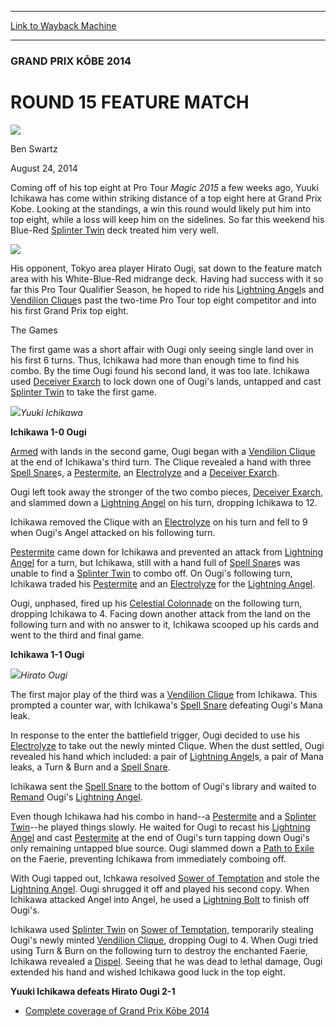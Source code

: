 
---
[Link to Wayback Machine](https://web.archive.org/web/20140925083553/http://magic.wizards.com/en/events/coverage/gpkob14/round-15-feature-match-2014-08-24)

[_metadata_:description]:- "Coming off of his top eight at Pro Tour Magic 2015 a few weeks ago, Yuuki Ichikawa has come within striking distance of a top eight here at Grand Prix Kobe. Looking at the standings, a win this round would likely put him into top eight, while a loss will keep him on the sidelines. So far this weekend his Blue-Red Splinter Twin deck treated him very well."
[_metadata_:generator]:- "Drupal 7 (http://drupal.org)"
[_metadata_:node]:- "262026"
[_metadata_:publish_date]:- "2014-08-24"
[_metadata_:source]:- "div-main"
[_metadata_:title]:- "ROUND 15 FEATURE MATCH"
[_metadata_:wayback_capture_timestamp]:- "2014-09-25 08:35:53"
[_metadata_:wayback_raw_url]:- "https://web.archive.org/web/20140925083553id_/http://magic.wizards.com/en/events/coverage/gpkob14/round-15-feature-match-2014-08-24"
[_metadata_:wayback_url]:- "http://magic.wizards.com/en/events/coverage/gpkob14/round-15-feature-match-2014-08-24"
---





### GRAND PRIX KŌBE 2014


ROUND 15 FEATURE MATCH
======================



![](https://media.magic.wizards.com/styles/auth_small/public/images/person/benswa-author.jpg)

Ben Swartz




August 24, 2014
 










Coming off of his top eight at Pro Tour *Magic 2015* a few weeks ago, Yuuki Ichikawa has come within striking distance of a top eight here at Grand Prix Kobe. Looking at the standings, a win this round would likely put him into top eight, while a loss will keep him on the sidelines. So far this weekend his Blue-Red [Splinter Twin](http://gatherer.wizards.com/Pages/Card/Details.aspx?name=Splinter+Twin) deck treated him very well.


![](https://media.wizards.com/2014/events/gpkob14/r15_ichikawa_ougi.jpg)

His opponent, Tokyo area player Hirato Ougi, sat down to the feature match area with his White-Blue-Red midrange deck. Having had success with it so far this Pro Tour Qualifier Season, he hoped to ride his [Lightning Angel](http://gatherer.wizards.com/Pages/Card/Details.aspx?name=Lightning+Angel)s and [Vendilion Clique](http://gatherer.wizards.com/Pages/Card/Details.aspx?name=Vendilion+Clique)s past the two-time Pro Tour top eight competitor and into his first Grand Prix top eight.



The Games


The first game was a short affair with Ougi only seeing single land over in his first 6 turns. Thus, Ichikawa had more than enough time to find his combo. By the time Ougi found his second land, it was too late. Ichikawa used [Deceiver Exarch](http://gatherer.wizards.com/Pages/Card/Details.aspx?name=Deceiver+Exarch) to lock down one of Ougi's lands, untapped and cast [Splinter Twin](http://gatherer.wizards.com/Pages/Card/Details.aspx?name=Splinter+Twin) to take the first game.


![](https://media.wizards.com/2014/events/gpkob14/r15_ichikawa.jpg)*Yuuki Ichikawa*




**Ichikawa 1-0 Ougi**



[Armed](http://gatherer.wizards.com/Pages/Card/Details.aspx?name=Armed) with lands in the second game, Ougi began with a [Vendilion Clique](http://gatherer.wizards.com/Pages/Card/Details.aspx?name=Vendilion+Clique) at the end of Ichikawa's third turn. The Clique revealed a hand with three [Spell Snare](http://gatherer.wizards.com/Pages/Card/Details.aspx?name=Spell+Snare)s, a [Pestermite](http://gatherer.wizards.com/Pages/Card/Details.aspx?name=Pestermite), an [Electrolyze](http://gatherer.wizards.com/Pages/Card/Details.aspx?name=Electrolyze) and a [Deceiver Exarch](http://gatherer.wizards.com/Pages/Card/Details.aspx?name=Deceiver+Exarch).


Ougi left took away the stronger of the two combo pieces, [Deceiver Exarch](http://gatherer.wizards.com/Pages/Card/Details.aspx?name=Deceiver+Exarch), and slammed down a [Lightning Angel](http://gatherer.wizards.com/Pages/Card/Details.aspx?name=Lightning+Angel) on his turn, dropping Ichikawa to 12.


Ichikawa removed the Clique with an [Electrolyze](http://gatherer.wizards.com/Pages/Card/Details.aspx?name=Electrolyze) on his turn and fell to 9 when Ougi's Angel attacked on his following turn.


[Pestermite](http://gatherer.wizards.com/Pages/Card/Details.aspx?name=Pestermite) came down for Ichikawa and prevented an attack from [Lightning Angel](http://gatherer.wizards.com/Pages/Card/Details.aspx?name=Lightning+Angel) for a turn, but Ichikawa, still with a hand full of [Spell Snare](http://gatherer.wizards.com/Pages/Card/Details.aspx?name=Spell+Snare)s was unable to find a [Splinter Twin](http://gatherer.wizards.com/Pages/Card/Details.aspx?name=Splinter+Twin) to combo off. On Ougi's following turn, Ichikawa traded his [Pestermite](http://gatherer.wizards.com/Pages/Card/Details.aspx?name=Pestermite) and an [Electrolyze](http://gatherer.wizards.com/Pages/Card/Details.aspx?name=Electrolyze) for the [Lightning Angel](http://gatherer.wizards.com/Pages/Card/Details.aspx?name=Lightning+Angel).


Ougi, unphased, fired up his [Celestial Colonnade](http://gatherer.wizards.com/Pages/Card/Details.aspx?name=Celestial+Colonnade) on the following turn, dropping Ichikawa to 4. Facing down another attack from the land on the following turn and with no answer to it, Ichikawa scooped up his cards and went to the third and final game.


**Ichikawa 1-1 Ougi**


![](https://media.wizards.com/2014/events/gpkob14/r15_ougi.jpg)*Hirato Ougi*




The first major play of the third was a [Vendilion Clique](http://gatherer.wizards.com/Pages/Card/Details.aspx?name=Vendilion+Clique) from Ichikawa. This prompted a counter war, with Ichikawa's [Spell Snare](http://gatherer.wizards.com/Pages/Card/Details.aspx?name=Spell+Snare) defeating Ougi's Mana leak.



In response to the enter the battlefield trigger, Ougi decided to use his [Electrolyze](http://gatherer.wizards.com/Pages/Card/Details.aspx?name=Electrolyze) to take out the newly minted Clique. When the dust settled, Ougi revealed his hand which included: a pair of [Lightning Angel](http://gatherer.wizards.com/Pages/Card/Details.aspx?name=Lightning+Angel)s, a pair of Mana leaks, a Turn & Burn and a [Spell Snare](http://gatherer.wizards.com/Pages/Card/Details.aspx?name=Spell+Snare).


Ichikawa sent the [Spell Snare](http://gatherer.wizards.com/Pages/Card/Details.aspx?name=Spell+Snare) to the bottom of Ougi's library and waited to [Remand](http://gatherer.wizards.com/Pages/Card/Details.aspx?name=Remand) Ougi's [Lightning Angel](http://gatherer.wizards.com/Pages/Card/Details.aspx?name=Lightning+Angel).


Even though Ichikawa had his combo in hand--a [Pestermite](http://gatherer.wizards.com/Pages/Card/Details.aspx?name=Pestermite) and a [Splinter Twin](http://gatherer.wizards.com/Pages/Card/Details.aspx?name=Splinter+Twin)--he played things slowly. He waited for Ougi to recast his [Lightning Angel](http://gatherer.wizards.com/Pages/Card/Details.aspx?name=Lightning+Angel) and cast [Pestermite](http://gatherer.wizards.com/Pages/Card/Details.aspx?name=Pestermite) at the end of Ougi's turn tapping down Ougi's only remaining untapped blue source. Ougi slammed down a [Path to Exile](http://gatherer.wizards.com/Pages/Card/Details.aspx?name=Path+to+Exile) on the Faerie, preventing Ichikawa from immediately comboing off.


With Ougi tapped out, Ichkawa resolved [Sower of Temptation](http://gatherer.wizards.com/Pages/Card/Details.aspx?name=Sower+of+Temptation) and stole the [Lightning Angel](http://gatherer.wizards.com/Pages/Card/Details.aspx?name=Lightning+Angel). Ougi shrugged it off and played his second copy. When Ichikawa attacked Angel into Angel, he used a [Lightning Bolt](http://gatherer.wizards.com/Pages/Card/Details.aspx?name=Lightning+Bolt) to finish off Ougi's.


Ichikawa used [Splinter Twin](http://gatherer.wizards.com/Pages/Card/Details.aspx?name=Splinter+Twin) on [Sower of Temptation](http://gatherer.wizards.com/Pages/Card/Details.aspx?name=Sower+of+Temptation), temporarily stealing Ougi's newly minted [Vendilion Clique](http://gatherer.wizards.com/Pages/Card/Details.aspx?name=Vendilion+Clique), dropping Ougi to 4. When Ougi tried using Turn & Burn on the following turn to destroy the enchanted Faerie, Ichikawa revealed a [Dispel](http://gatherer.wizards.com/Pages/Card/Details.aspx?name=Dispel). Seeing that he was dead to lethal damage, Ougi extended his hand and wished Ichikawa good luck in the top eight.


**Yuuki Ichikawa defeats Hirato Ougi 2-1**



* [Complete coverage of Grand Prix Kōbe 2014](http://magic.wizards.com/en/events/coverage/gpkob14)






 
 




  







